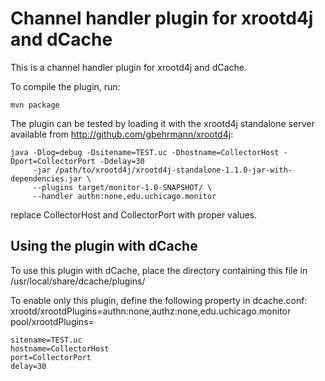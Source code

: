 Channel handler plugin for xrootd4j and dCache
==============================================

This is a channel handler plugin for xrootd4j and dCache.

To compile the plugin, run:

    mvn package


The plugin can be tested by loading it with the xrootd4j standalone
server available from http://github.com/gbehrmann/xrootd4j:

    java -Dlog=debug -Dsitename=TEST.uc -Dhostname=CollectorHost -Dport=CollectorPort -Ddelay=30 
         -jar /path/to/xrootd4j/xrootd4j-standalone-1.1.0-jar-with-dependencies.jar \
         --plugins target/monitor-1.0-SNAPSHOT/ \
         --handler authn:none,edu.uchicago.monitor

replace CollectorHost and CollectorPort with proper values.

Using the plugin with dCache
----------------------------

To use this plugin with dCache, place the directory containing this
file in /usr/local/share/dcache/plugins/

To enable only this plugin, define the following property in dcache.conf:
	xrootd/xrootdPlugins=authn:none,authz:none,edu.uchicago.monitor
	pool/xrootdPlugins=
	
    sitename=TEST.uc 
	hostname=CollectorHost
	port=CollectorPort
	delay=30


